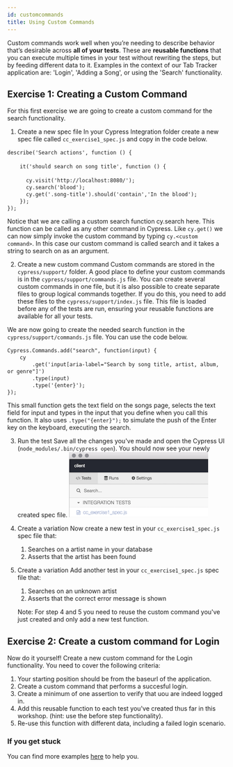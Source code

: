 ```yaml
---
id: customcommands
title: Using Custom Commands
---
```

Custom commands work well when you’re needing to describe behavior that’s desirable across **all of your tests**. These are **reusable functions** that you can execute multiple times in your test without rewriting the steps, but by feeding different data to it.
Examples in the context of our Tab Tracker application are: 'Login', 'Adding a Song', or using the 'Search' functionality.

## Exercise 1: Creating a Custom Command

For this first exercise we are going to create a custom command for the search functionality. 

1. Create a new spec file
In your Cypress Integration folder create a new spec file called ```cc_exercise1_spec.js``` and copy in the code below.

```
describe('Search actions', function () {
    
    it('should search on song title', function () {

      cy.visit('http://localhost:8080/');
      cy.search('blood');
      cy.get('.song-title').should('contain','In the blood');
    });
});
```
Notice that we are calling a custom search function cy.search here. This function can be called as any other command in Cypress. Like ```cy.get()``` we can now simply invoke the custom command by typing ```cy.<custom command>```. In this case our custom command is called search and it takes a string to search on as an argument.

2. Create a new custom command 
Custom commands are stored in the ```cypress/support/``` folder. A good place to define your custom commands is in the ```cypress/support/commands.js``` file. You can create several custom commands in one file, but it is also possible to create separate files to group logical commands together. If you do this, you need to add these files to the ```cypress/support/index.js``` file. This file is loaded before any of the tests are run, ensuring your reusable functions are available for all your tests. 

We are now going to create the needed search function in the ```cypress/support/commands.js``` file. You can use the code below.
```
Cypress.Commands.add("search", function(input) {
    cy
        .get('input[aria-label="Search by song title, artist, album, or genre"]')
        .type(input)
        .type('{enter}');
});
```

This small function gets the text field on the songs page, selects the text field for input and types in the input that you define when you call this function. 
It also uses ```.type("{enter}");``` to simulate the push of the Enter key on the keyboard, executing the search. 

3. Run the test
Save all the changes you've made and open the Cypress UI (```node_modules/.bin/cypress open```). You should now see your newly created spec file. 
![Exercise1specfile](../img/cc_exercise1_screenshot1.png "Exercise 1: Cypress UI")

4. Create a variation
Now create a new test in your ```cc_exercise1_spec.js``` spec file that:
    1. Searches on a artist name in your database
    2. Asserts that the artist has been found 

5. Create a variation
Add another test in your ```cc_exercise1_spec.js``` spec file that:
    1. Searches on an unknown artist
    2. Asserts that the correct error message is shown

    Note: For step 4 and 5 you need to reuse the custom command you've just created and only add a new test function.   

## Exercise 2: Create a custom command for Login 

Now do it yourself! Create a new custom command for the Login functionality. 
You need to cover the following criteria:
1. Your starting position should be from the baseurl of the application.
2. Create a custom command that performs a succesful login.
3. Create a minimum of one assertion to verify that uou are indeed logged in.
4. Add this reusable function to each test you've created thus far in this workshop. (hint: use the before step functionality).
5. Re-use this function with different data, including a failed login scenario.

### If you get stuck

You can find more examples [here](https://docs.cypress.io/api/cypress-api/custom-commands.html#Syntax) to help you.
